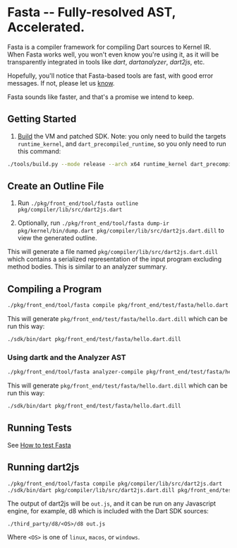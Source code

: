 <!--
Copyright (c) 2016, the Dart project authors.  Please see the AUTHORS file
for details. All rights reserved. Use of this source code is governed by a
BSD-style license that can be found in the LICENSE file.
-->
# Fasta -- Fully-resolved AST, Accelerated.

Fasta is a compiler framework for compiling Dart sources to Kernel IR. When Fasta works well, you won't even know you're using it, as it will be transparently integrated in tools like *dart*, *dartanalyzer*, *dart2js*, etc.

Hopefully, you'll notice that Fasta-based tools are fast, with good error messages. If not, please let us [know](https://github.com/dart-lang/sdk/issues/new).

Fasta sounds like faster, and that's a promise we intend to keep.

## Getting Started

1. [Build](https://github.com/dart-lang/sdk/wiki/Building#building) the VM and patched SDK. Note: you only need to build the targets `runtime_kernel`, and `dart_precompiled_runtime`, so you only need to run this command:

```bash
./tools/build.py --mode release --arch x64 runtime_kernel dart_precompiled_runtime
```

## Create an Outline File

1. Run `./pkg/front_end/tool/fasta outline pkg/compiler/lib/src/dart2js.dart`

2. Optionally, run `./pkg/front_end/tool/fasta dump-ir pkg/kernel/bin/dump.dart pkg/compiler/lib/src/dart2js.dart.dill` to view the generated outline.

This will generate a file named `pkg/compiler/lib/src/dart2js.dart.dill` which contains a serialized representation of the input program excluding method bodies. This is similar to an analyzer summary.

## Compiling a Program

```bash
./pkg/front_end/tool/fasta compile pkg/front_end/test/fasta/hello.dart
```

This will generate `pkg/front_end/test/fasta/hello.dart.dill` which can be run this way:

```bash
./sdk/bin/dart pkg/front_end/test/fasta/hello.dart.dill
```

### Using dartk and the Analyzer AST

```bash
./pkg/front_end/tool/fasta analyzer-compile pkg/front_end/test/fasta/hello.dart
```

This will generate `pkg/front_end/test/fasta/hello.dart.dill` which can be run this way:

```bash
./sdk/bin/dart pkg/front_end/test/fasta/hello.dart.dill
```

## Running Tests

See [How to test Fasta](TESTING.md)

## Running dart2js

```bash
./pkg/front_end/tool/fasta compile pkg/compiler/lib/src/dart2js.dart
./sdk/bin/dart pkg/compiler/lib/src/dart2js.dart.dill pkg/front_end/test/fasta/hello.dart
```

The output of dart2js will be `out.js`, and it can be run on any Javascript engine, for example, d8 which is included with the Dart SDK sources:

```
./third_party/d8/<OS>/d8 out.js
```

Where `<OS>` is one of `linux`, `macos`, or `windows`.
